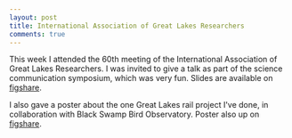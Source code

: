 ```yaml
---
layout: post
title: International Association of Great Lakes Researchers
comments: true
---
```


This week I attended the 60th meeting of the International Association of Great Lakes Researchers. I was invited to give a talk as part of the science communication symposium, which was very fun. Slides are available on [figshare](https://figshare.com/articles/_MORails_MOScience_Tweeting_Live_From_The_Field/4726312).

I also gave a poster about the one Great Lakes rail project I've done, in collaboration with Black Swamp Bird Observatory. Poster also up on [figshare](https://figshare.com/articles/Comparison_of_Arrival_Dates_of_Rail_Migration_in_the_Southwest_Lake_Erie_Marshes/4726315).
